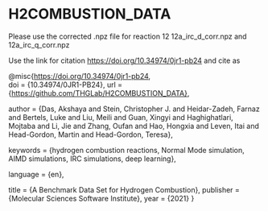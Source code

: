 # H2COMBUSTION_DATA
Please use the corrected .npz file for reaction 12 12a_irc_d_corr.npz and 12a_irc_q_corr.npz

Use the link for citation  https://doi.org/10.34974/0jr1-pb24 and cite as 

@misc{https://doi.org/10.34974/0jr1-pb24,  
  doi = {10.34974/0JR1-PB24},
  url = {https://github.com/THGLab/H2COMBUSTION_DATA},
  
  author = {Das, Akshaya and Stein, Christopher J. and Heidar-Zadeh, Farnaz and Bertels, Luke and Liu, Meili and Guan, Xingyi and Haghighatlari, Mojtaba and Li, Jie and Zhang, Oufan and Hao, Hongxia and Leven, Itai and Head-Gordon, Martin and Head-Gordon, Teresa},
  
  keywords = {hydrogen combustion reactions, Normal Mode simulation, AIMD simulations, IRC simulations, deep learning},
  
  language = {en},
  
  title = {A Benchmark Data Set for Hydrogen Combustion},
  publisher = {Molecular Sciences Software Institute},
  year = {2021}
}

